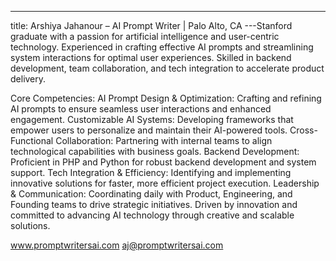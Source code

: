 ---
title: Arshiya Jahanour – AI Prompt Writer | Palo Alto, CA
---Stanford graduate with a passion for artificial intelligence and user-centric technology. Experienced in crafting effective AI prompts and streamlining system interactions for optimal user experiences. Skilled in backend development, team collaboration, and tech integration to accelerate product delivery.

Core Competencies:
AI Prompt Design & Optimization: Crafting and refining AI prompts to ensure seamless user interactions and enhanced engagement.
Customizable AI Systems: Developing frameworks that empower users to personalize and maintain their AI-powered tools.
Cross-Functional Collaboration: Partnering with internal teams to align technological capabilities with business goals.
Backend Development: Proficient in PHP and Python for robust backend development and system support.
Tech Integration & Efficiency: Identifying and implementing innovative solutions for faster, more efficient project execution.
Leadership & Communication: Coordinating daily with Product, Engineering, and Founding teams to drive strategic initiatives.
Driven by innovation and committed to advancing AI technology through creative and scalable solutions.

www.promptwritersai.com aj@promptwritersai.com

